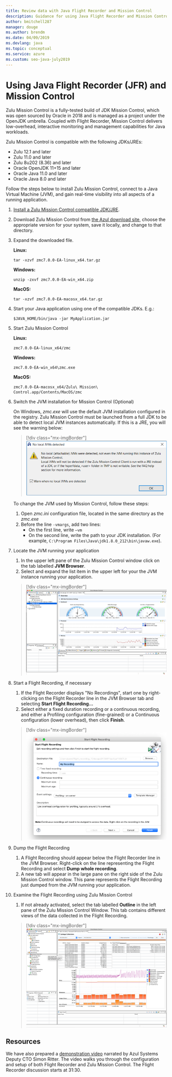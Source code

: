 ```yaml
---
title: Review data with Java Flight Recorder and Mission Control
description: Guidance for using Java Flight Recorder and Mission Control to collect and review app data.
author: bmitchell287
manager: douge
ms.author: brendm 
ms.date: 04/09/2019
ms.devlang: java
ms.topic: conceptual
ms.service: azure
ms.custom: seo-java-july2019
---
```

# Using Java Flight Recorder (JFR) and Mission Control

Zulu Mission Control is a fully-tested build of JDK Mission Control, which was open sourced by Oracle in 2018 and is managed as a project under the OpenJDK umbrella. Coupled with Flight Recorder, Mission Control delivers low-overhead, interactive monitoring and management capabilities for Java workloads.

Zulu Mission Control is compatible with the following JDKs/JREs:

* Zulu 12.1 and later
* Zulu 11.0 and later
* Zulu 8u202 (8.36) and later
* Oracle OpenJDK 11+15 and later
* Oracle Java 11.0 and later
* Oracle Java 8.0 and later

Follow the steps below to install Zulu Mission Control, connect to a Java Virtual Machine (JVM), and gain real-time visibility into all aspects of a running application.

1.	[Install a Zulu Mission Control compatible JDK/JRE](java-jdk-install.md).

2.	Download Zulu Mission Control from [the Azul download site](https://www.azul.com/products/zulu-mission-control/), choose the appropriate version for your system, save it locally, and change to that directory.

3.	Expand the downloaded file.

    **Linux:**

    ```cli
    tar -xzvf zmc7.0.0-EA-linux_x64.tar.gz
    ```

    **Windows:**

    ```cli
    unzip -zxvf zmc7.0.0-EA-win_x64.zip	
    ```

    **MacOS:**

    ```cli
    tar -xzvf zmc7.0.0-EA-macosx_x64.tar.gz
    ```

4.	Start your Java application using one of the compatible JDKs. E.g.:

    ```cli
    $JAVA_HOME/bin/java -jar MyApplication.jar
    ```

5.	Start Zulu Mission Control

    **Linux:**

    ```cli
    zmc7.0.0-EA-linux_x64/zmc
    ```

    **Windows:**

    ```cli
    zmc7.0.0-EA-win_x64\zmc.exe	
    ```

    **MacOS:**

    ```cli
    zmc7.0.0-EA-macosx_x64/Zulu\ Mission\ Control.app/Contents/MacOS/zmc
    ```

6.	Switch the JVM installation for Mission Control (Optional)

    On Windows, *zmc.exe* will use the default JVM installation configured in the registry. Zulu Mission Control must be launched from a full JDK to be able to detect local JVM instances automatically. If this is a JRE, you will see the warning below:

    > [!div class="mx-imgBorder"]
    ![Warning if JDK install is JRE-only](../media/jdk/azul-jfr-1.png)

    To change the JVM used by Mission Control, follow these steps: 
    1.	Open *zmc.ini* configuration file, located in the same directory as the *zmc.exe*
    2.	Before the line `-vmargs`, add two lines:
        * On the first line, write `–vm`
        * On the second line, write the path to your JDK installation. (For example, `C:\Program Files\Java\jdk1.8.0_212\bin\javaw.exe`).

7.	Locate the JVM running your application
    1.	In the upper left pane of the Zulu Mission Control window click on the tab labelled **JVM Browser**.
    2.	Select and expand the list item in the upper left for your the JVM instance running your application.

    > [!div class="mx-imgBorder"]
    ![Expand the list item in the upper-left for your JVM instance](../media/jdk/azul-jfr-2.png)


8.	Start a Flight Recording, if necessary
    1.	If the Flight Recorder displays "No Recordings", start one by right-clicking on the Flight Recorder line in the JVM Browser tab and selecting **Start Flight Recording...**
    2.	Select either a fixed duration recording or a continuous recording, and either a Profiling configuration (fine-grained) or a Continuous configuration (lower overhead), then click **Finish**.

    > [!div class="mx-imgBorder"]
    ![Start a Flight Recording](../media/jdk/azul-jfr-3.png)

9.	Dump the Flight Recording
    1.	A Flight Recording should appear below the Flight Recorder line in the JVM Browser. Right-click on the line representing the Flight Recording and select **Dump whole recording**.
    2.	A new tab will appear in the large pane on the right side of the Zulu Mission Control window. This pane represents the Flight Recording just dumped from the JVM running your application.

10.	Examine the Flight Recording using Zulu Mission Control
    1.	If not already activated, select the tab labelled **Outline** in the left pane of the Zulu Mission Control Window. This tab contains different views of the data collected in the Flight Recording.
 
    > [!div class="mx-imgBorder"]
    ![Review the Fliight Recording](../media/jdk/azul-jfr-4.png)

## Resources

We have also prepared a [demonstration video](https://www.azul.com/presentation/azul-webinar-open-source-flight-recorder-and-mission-control-managing-and-measuring-openjdk-8-performance/) narrated by Azul Systems Deputy CTO Simon Ritter. The video walks you through the configuration and setup of both Flight Recorder and Zulu Mission Control. The Flight Recorder discussion starts at 31:30.

